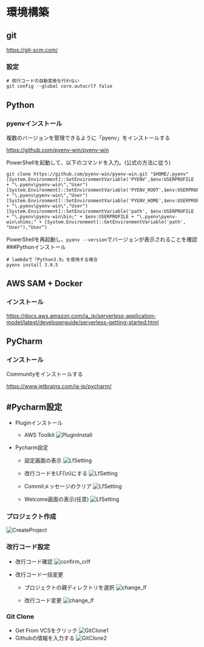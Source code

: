 # 環境構築

## git
https://git-scm.com/

### 設定
```
# 改行コードの自動変換を行わない
git config --global core.autocrlf false
```
## Python
### pyenvインストール
複数のバージョンを管理できるように「pyenv」をインストールする

https://github.com/pyenv-win/pyenv-win

PowerShellを起動して、以下のコマンドを入力。(公式の方法に従う)
```
git clone https://github.com/pyenv-win/pyenv-win.git "$HOME/.pyenv"
[System.Environment]::SetEnvironmentVariable('PYENV',$env:USERPROFILE + "\.pyenv\pyenv-win\","User")
[System.Environment]::SetEnvironmentVariable('PYENV_ROOT',$env:USERPROFILE + "\.pyenv\pyenv-win\","User")
[System.Environment]::SetEnvironmentVariable('PYENV_HOME',$env:USERPROFILE + "\.pyenv\pyenv-win\","User")
[System.Environment]::SetEnvironmentVariable('path', $env:USERPROFILE + "\.pyenv\pyenv-win\bin;" + $env:USERPROFILE + "\.pyenv\pyenv-win\shims;" + [System.Environment]::GetEnvironmentVariable('path', "User"),"User")
```

PowerShellを再起動し、`pyenv --version`でバージョンが表示されることを確認
###Pythonインストール
```
# lambdaで「Python3.9」を使用する場合
pyenv install 3.9.5
```

## AWS SAM + Docker
### インストール
https://docs.aws.amazon.com/ja_jp/serverless-application-model/latest/developerguide/serverless-getting-started.html

## PyCharm
### インストール
Communityをインストールする

https://www.jetbrains.com/ja-jp/pycharm/

## #Pycharm設定
- Pluginインストール
  - AWS Toolkit
  ![PluginInstall](img/setting/plugin_install.png)

- Pycharm設定
  - 設定画面の表示
  ![LfSetting](img/setting/lf_setting_1.png)

  - 改行コードをLF(\n)にする
  ![LfSetting](img/setting/lf_setting_2.png)

  - Commitメッセージのクリア
  ![LfSetting](img/setting/clear_commit_message.png)

  - Welcome画面の表示(任意)
  ![LfSetting](img/setting/display_welcome.png)

### プロジェクト作成
![CreateProject](img/setting/create_project.png)

### 改行コード設定
- 改行コード確認
![confirm_crlf](img/setting/confirm_crlf.png)

- 改行コード一括変更
  - プロジェクトの親ディレクトリを選択
  ![change_lf](img/setting/change_lf_1.png)

  - 改行コード変更
  ![change_lf](img/setting/change_lf_2.png)

### Git Clone
- Get From VCSをクリック
![GitClone1](img/setting/git_clone_1.png)
- Githubの情報を入力する
![GitClone2](img/setting/git_clone_2.png)
